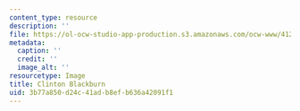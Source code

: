 ```yaml
---
content_type: resource
description: ''
file: https://ol-ocw-studio-app-production.s3.amazonaws.com/ocw-www/412264223fc744c8baa7e3f74755f489_blackburn_th.jpg
metadata:
  caption: ''
  credit: ''
  image_alt: ''
resourcetype: Image
title: Clinton Blackburn
uid: 3b77a850-d24c-41ad-b8ef-b636a42091f1
---
```

